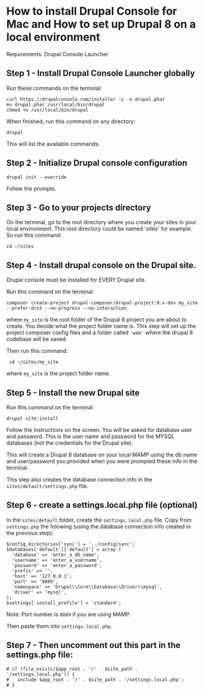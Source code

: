 # How to install Drupal Console for Mac and How to set up Drupal 8 on a local environment

Requirements: Drupal Console Launcher

## Step 1  - Install Drupal Console Launcher globally
Run these commands on the terminal:

<pre><code>curl https://drupalconsole.com/installer -L -o drupal.phar
mv drupal.phar /usr/local/bin/drupal
chmod +x /usr/local/bin/drupal</code></pre>

When finished, run this command on any directory:

<pre><code>drupal</code></pre>

This will list the available commands.


## Step 2 - Initialize Drupal console configuration

<pre><code>drupal init --override</code></pre>

Follow the prompts.


## Step 3 - Go to your projects directory

On the terminal, go to the root directory where you create your sites in your local environment. This root directory could be named 'sites' for example. So run this command: 

<pre><code>cd ~/sites</code></pre>


## Step 4  - Install drupal console on the Drupal site.

Drupal console must be installed for EVERY Drupal site.

Run this command on the terminal:

<pre><code>composer create-project drupal-composer/drupal-project:8.x-dev my_site --prefer-dist --no-progress --no-interaction</code></pre>

where <code>my_site</code> is the root folder of the Drupal 8 project you are about to create. You decide what the  project folder name is. This step will set up the project composer config files and a folder called <code>'web'</code> where the drupal 8 codebase will be saved.

Then run this command: 

<pre><code> cd ~/sites/my_site </code></pre>

where <code>my_site</code> is the project folder name.


## Step 5 - Install the new Drupal site

Run this command on the terminal:

<code>drupal site:install</code>

Follow the instructions on the screen. You will be asked for database user and password. This is the user name and password for the MYSQL databases (not the credentials for the Drupal site).

This will create a Drupal 8 database on your local MAMP using the db name and user/password you provided when you were prompted these info in the terminal.

This step also creates the database connection info in the <code>sites/default/settings.php</code> file.


## Step 6 - create a settings.local.php file (optional)

In the <code>sites/default</code> folder, create the <code>settings.local.php</code> file. Copy from <code>settings.php</code>   the folowing (using the database connection info created in the previous step):

<pre><code>$config_directories['sync'] = '../config/sync'; 
$databases['default']['default'] = array (
  'database' => 'enter_a_db_name',
  'username' => 'enter_a_username',
  'password' => 'enter_a_password',
  'prefix' => '',
  'host' => '127.0.0.1',
  'port' => '8889',
  'namespace' => 'Drupal\\Core\\Database\\Driver\\mysql',
  'driver' => 'mysql',
);
$settings['install_profile'] = 'standard';</code></pre>

Note: Port number is <code>8889</code> if you are using MAMP.

Then paste them into <code>settings.local.php</code>.


## Step 7 - Then uncomment out this part in the settings.php file:

<pre><code># if (file_exists($app_root . '/' . $site_path . '/settings.local.php')) {
#   include $app_root . '/' . $site_path . '/settings.local.php';
# }</code></pre>


